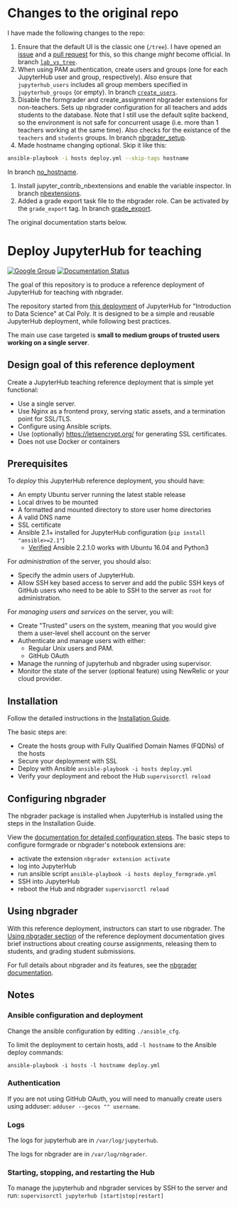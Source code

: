# Changes to the original repo

I have made the following changes to the repo:

1. Ensure that the default UI is the classic one (`/tree`). I have opened an
   [issue](https://github.com/jupyterhub/jupyterhub-deploy-teaching/issues/102) and a
   [pull request](https://github.com/jupyterhub/jupyterhub-deploy-teaching/pull/103)
   for this, so this change _might_ become official.
   In branch [`lab_vs_tree`](https://github.com/DavidNemeskey/jupyterhub-deploy-teaching/tree/lab_vs_tree).
1. When using PAM authentication, create users and groups (one for each
   JupyterHub user and group, respectively). Also ensure that `jupyterhub_users`
   includes all group members specified in `jupyterhub_groups` (or empty).
   In branch [`create_users`](https://github.com/DavidNemeskey/jupyterhub-deploy-teaching/tree/create_users).
1. Disable the formgrader and create_assignment nbgrader extensions for non-teachers.
   Sets up nbgrader configuration for all teachers and adds students to the database.
   Note that I still use the default sqlite backend, so the environment is not
   safe for concurrent usage (i.e. more than 1 teachers working at the same time).
   Also checks for the existance of the `teachers` and `students` groups. In branch
   [nbgrader_setup](https://github.com/DavidNemeskey/jupyterhub-deploy-teaching/tree/nbgrader_setup).
1. Made hostname changing optional. Skip it like this:
  ```bash
  ansible-playbook -i hosts deploy.yml --skip-tags hostname
  ```
  In branch [no_hostname](https://github.com/DavidNemeskey/jupyterhub-deploy-teaching/tree/no_hostname).
1. Install jupyter_contrib_nbextensions and enable the variable inspector.
  In branch [nbextensions](https://github.com/DavidNemeskey/jupyterhub-deploy-teaching/tree/nbextensions).
1. Added a grade export task file to the nbgrader role. Can be activated by the
   `grade_export` tag.
   In branch [grade_export](https://github.com/DavidNemeskey/jupyterhub-deploy-teaching/tree/grade_export).

The original documentation starts below.

# Deploy JupyterHub for teaching

[![Google Group](https://img.shields.io/badge/-Google%20Group-lightgrey.svg)](https://groups.google.com/forum/#!forum/jupyter)
[![Documentation Status](http://readthedocs.org/projects/jupyterhub-deploy-teaching/badge/?version=latest)](http://jupyterhub-deploy-teaching.readthedocs.org/en/latest/?badge=latest)

The goal of this repository is to produce a reference deployment of JupyterHub
for teaching with nbgrader.

The repository started from [this deployment](https://github.com/calpolydatascience/jupyterhub-deploy-data301) of JupyterHub
for "Introduction to Data Science" at Cal Poly.
It is designed to be a simple and reusable JupyterHub deployment, while
following best practices.

The main use case targeted is **small to medium groups of trusted users
working on a single server**.

## Design goal of this reference deployment

Create a JupyterHub teaching reference deployment that is simple yet
functional:

- Use a single server.
- Use Nginx as a frontend proxy, serving static assets, and a termination
  point for SSL/TLS.
- Configure using Ansible scripts.
- Use (optionally) https://letsencrypt.org/ for generating SSL certificates.
- Does not use Docker or containers

## Prerequisites

To *deploy* this JupyterHub reference deployment, you should have:

- An empty Ubuntu server running the latest stable release
- Local drives to be mounted
- A formatted and mounted directory to store user home directories
- A valid DNS name
- SSL certificate
- Ansible 2.1+ installed for JupyterHub configuration (`pip install "ansible>=2.1"`)
    - [Verified](https://github.com/jupyterhub/jupyterhub-deploy-teaching/issues/48#issuecomment-277407265) Ansible 2.2.1.0 works with Ubuntu 16.04 and Python3

For *administration* of the server, you should also:

- Specify the admin users of JupyterHub.
- Allow SSH key based access to server and add the public SSH keys of GitHub
  users who need to be able to SSH to the server as `root` for administration.

For *managing users and services* on the server, you will:

- Create "Trusted" users on the system, meaning that you would give them a
  user-level shell account on the server
- Authenticate and manage users with either:
  * Regular Unix users and PAM.
  * GitHub OAuth
- Manage the running of jupyterhub and nbgrader using supervisor.
- Monitor the state of the server (optional feature) using NewRelic or your
  cloud provider.

## Installation

Follow the detailed instructions in the [Installation Guide](http://jupyterhub-deploy-teaching.readthedocs.org/en/latest/installation.html).

The basic steps are:
- Create the hosts group with Fully Qualified Domain Names (FQDNs) of the hosts
- Secure your deployment with SSL
- Deploy with Ansible ``ansible-playbook -i hosts deploy.yml``
- Verify your deployment and reboot the Hub ``supervisorctl reload``

## Configuring nbgrader

The nbgrader package is installed when JupyterHub is installed using the
steps in the Installation Guide.

View the [documentation for detailed configuration steps](http://jupyterhub-deploy-teaching.readthedocs.org/en/latest/configure-nbgrader.html). The basic steps to
configure formgrade or nbgrader's notebook extensions are:

- activate the extension ``nbgrader extension activate``
- log into JupyterHub
- run ansible script ``ansible-playbook -i hosts deploy_formgrade.yml``
- SSH into JupyterHub
- reboot the Hub and nbgrader ``supervisorctl reload``

## Using nbgrader

With this reference deployment, instructors can start to use nbgrader.
The [Using nbgrader section](http://jupyterhub-deploy-teaching.readthedocs.org/en/latest/use-nbgrader.html)
of the reference deployment documentation gives brief instructions about
creating course assignments, releasing them to students, and grading student
submissions.

For full details about nbgrader and its features, see the [nbgrader documentation](http://nbgrader.readthedocs.org/en/latest/).

## Notes

### Ansible configuration and deployment

Change the ansible configuration by editing ``./ansible_cfg``.

To limit the deployment to certain hosts, add ``-l hostname`` to the
Ansible deploy commands:

``ansible-playbook -i hosts -l hostname deploy.yml``

### Authentication
If you are not using GitHub OAuth, you will need to manually create users
using adduser: ``adduser --gecos "" username``.

### Logs
The logs for jupyterhub are in ``/var/log/jupyterhub``.

The logs for nbgrader are in ``/var/log/nbgrader``.

### Starting, stopping, and restarting the Hub
To manage the jupyterhub and nbgrader services by SSH to the server
and run: ``supervisorctl jupyterhub [start|stop|restart]``
